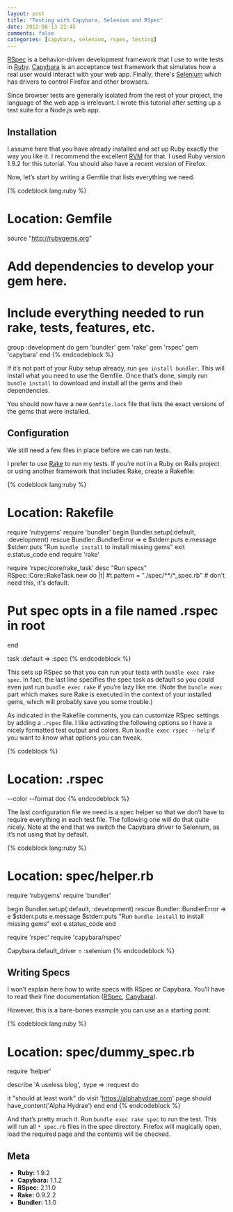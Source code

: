 ```yaml
---
layout: post
title: "Testing with Capybara, Selenium and RSpec"
date: 2012-08-13 22:45
comments: false
categories: [capybara, selenium, rspec, testing]
---
```


[RSpec](https://www.relishapp.com/rspec/) is a behavior-driven development framework that I use to write tests in [Ruby](http://www.ruby-lang.org/). [Capybara](https://github.com/jnicklas/capybara/) is an acceptance test framework that simulates how a real user would interact with your web app. Finally, there's [Selenium](http://seleniumhq.org/) which has drivers to control Firefox and other browsers.

Since browser tests are generally isolated from the rest of your project, the language of the web app is irrelevant. I wrote this tutorial after setting up a test suite for a Node.js web app.

## Installation

I assume here that you have already installed and set up Ruby exactly the way you like it. I recommend the excellent [RVM](https://rvm.io/) for that. I used Ruby version 1.9.2 for this tutorial. You should also have a recent version of Firefox.

Now, let’s start by writing a Gemfile that lists everything we need.

{% codeblock lang:ruby %}
# Location: Gemfile
 
source "http://rubygems.org"
 
# Add dependencies to develop your gem here.
# Include everything needed to run rake, tests, features, etc.
group :development do
  gem 'bundler'
  gem 'rake'
  gem 'rspec'
  gem 'capybara'
end
{% endcodeblock %}

If it’s not part of your Ruby setup already, run `gem install bundler`. This will install what you need to use the Gemfile. Once that’s done, simply run `bundle install` to download and install all the gems and their dependencies.

You should now have a new `Gemfile.lock` file that lists the exact versions of the gems that were installed.

## Configuration

We still need a few files in place before we can run tests.

I prefer to use [Rake](http://rake.rubyforge.org/) to run my tests. If you’re not in a Ruby on Rails project or using another framework that includes Rake, create a Rakefile:

{% codeblock lang:ruby %}
# Location: Rakefile
 
require 'rubygems'
require 'bundler'
begin
  Bundler.setup(:default, :development)
rescue Bundler::BundlerError => e
  $stderr.puts e.message
  $stderr.puts "Run `bundle install` to install missing gems"
  exit e.status_code
end
require 'rake'
 
require 'rspec/core/rake_task'
desc "Run specs"
RSpec::Core::RakeTask.new do |t|
  #t.pattern = "./spec/**/*_spec.rb" # don't need this, it's default.
  # Put spec opts in a file named .rspec in root
end
 
task :default => :spec
{% endcodeblock %}

This sets up RSpec so that you can run your tests with `bundle exec rake spec`. In fact, the last line specifies the spec task as default so you could even just run `bundle exec rake` if you’re lazy like me. (Note the `bundle exec` part which makes sure Rake is executed in the context of your installed gems, which will probably save you some trouble.)

As indicated in the Rakefile comments, you can customize RSpec settings by adding a `.rspec` file. I like activating the following options so I have a nicely formatted test output and colors. Run `bundle exec rspec --help` if you want to know what options you can tweak.

{% codeblock %}
# Location: .rspec
 
--color
--format doc
{% endcodeblock %}

The last configuration file we need is a spec helper so that we don’t have to require everything in each test file. The following one will do that quite nicely. Note at the end that we switch the Capybara driver to Selenium, as it’s not using that by default.

{% codeblock lang:ruby %}
# Location: spec/helper.rb
 
require 'rubygems'
require 'bundler'
 
begin
  Bundler.setup(:default, :development)
rescue Bundler::BundlerError => e
  $stderr.puts e.message
  $stderr.puts "Run `bundle install` to install missing gems"
  exit e.status_code
end
 
require 'rspec'
require 'capybara/rspec'
 
Capybara.default_driver = :selenium
{% endcodeblock %}

## Writing Specs

I won’t explain here how to write specs with RSpec or Capybara. You’ll have to read their fine documentation ([RSpec](https://www.relishapp.com/rspec/rspec-core/docs), [Capybara](https://github.com/jnicklas/capybara/)).

However, this is a bare-bones example you can use as a starting point:

{% codeblock lang:ruby %}
# Location: spec/dummy_spec.rb
 
require 'helper'
 
describe 'A useless blog', :type => :request do
 
  it "should at least work" do
    visit 'https://alphahydrae.com'
    page.should have_content('Alpha Hydrae')
  end
end
{% endcodeblock %}

And that’s pretty much it. Run `bundle exec rake spec` to run the test. This will run all `*_spec.rb` files in the spec directory. Firefox will magically open, load the required page and the contents will be checked.

## Meta

* **Ruby:** 1.9.2
* **Capybara:** 1.1.2
* **RSpec:** 2.11.0
* **Rake:** 0.9.2.2
* **Bundler:** 1.1.0
